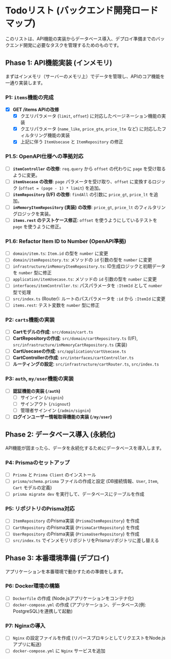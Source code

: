 # Todoリスト (バックエンド開発ロードマップ)

このリストは、API機能の実装からデータベース導入、デプロイ準備までのバックエンド開発に必要なタスクを管理するためのものです。

## Phase 1: API機能実装 (インメモリ)
まずはインメモリ（サーバーのメモリ上）でデータを管理し、APIのコア機能を一通り実装します。

### P1: `items`機能の完成
- [x] **GET /items APIの改修**
    - [x] クエリパラメータ (`limit`, `offset`) に対応したページネーション機能の実装
    - [x] クエリパラメータ (`name_like`, `price_gte`, `price_lte` など) に対応したフィルタリング機能の実装
    - [x] 上記に伴う `ItemUsecase` と `ItemRepository` の修正

### P1.5: OpenAPI仕様への準拠対応
- [ ] **`itemController` の改修**: `req.query` から `offset` の代わりに `page` を受け取るように変更。
- [ ] **`itemUsecase` の改修**: `page` パラメータを受け取り、`offset` に変換するロジック (`offset = (page - 1) * limit`) を追加。
- [ ] **`itemRepository` (I/F) の改修**: `findAll` の引数に `price_gt`, `price_lt` を追加。
- [ ] **`inMemoryItemRepository` (実装) の改修**: `price_gt`, `price_lt` のフィルタリングロジックを実装。
- [ ] **`items.rest` のテストケース修正**: `offset` を使うようにしているテストを `page` を使うように修正。

### P1.6: Refactor Item ID to Number (OpenAPI準拠)
- [ ] `domain/item.ts`: `Item.id` の型を `number` に変更
- [ ] `domain/itemRepository.ts`: メソッドの `id` 引数の型を `number` に変更
- [ ] `infrastructure/inMemoryItemRepository.ts`: ID生成ロジックと初期データを `number` 型に修正
- [ ] `application/itemUsecase.ts`: メソッドの `id` 引数の型を `number` に変更
- [ ] `interfaces/itemController.ts`: パスパラメータを `:ItemId` として `number` 型で処理
- [ ] `src/index.ts` (Router): ルートのパスパラメータを `:id` から `:ItemId` に変更
- [ ] `items.rest`: テスト変数を `number` 型に修正

### P2: `carts`機能の実装
- [ ] **Cartモデルの作成**: `src/domain/cart.ts`
- [ ] **CartRepositoryの作成**: `src/domain/cartRepository.ts` (I/F), `src/infrastructure/inMemoryCartRepository.ts` (実装)
- [ ] **CartUsecaseの作成**: `src/application/cartUsecase.ts`
- [ ] **CartControllerの作成**: `src/interfaces/cartController.ts`
- [ ] **ルーティングの設定**: `src/infrastructure/cartRouter.ts`, `src/index.ts`

### P3: `auth`, `my/user`機能の実装
- [ ] **認証機能の実装 (`/auth`)**
    - [ ] サインイン (`/signin`)
    - [ ] サインアウト (`/signout`)
    - [ ] 管理者サインイン (`/admin/signin`)
- [ ] **ログインユーザー情報取得機能の実装 (`/my/user`)**

## Phase 2: データベース導入 (永続化)
API機能が固まったら、データを永続化するためにデータベースを導入します。

### P4: Prismaのセットアップ
- [ ] `Prisma` と `Prisma Client` のインストール
- [ ] `prisma/schema.prisma` ファイルの作成と設定 (DB接続情報、`User`, `Item`, `Cart` モデルの定義)
- [ ] `prisma migrate dev` を実行して、データベースにテーブルを作成

### P5: リポジトリのPrisma対応
- [ ] `ItemRepository` のPrisma実装 (`PrismaItemRepository`) を作成
- [ ] `CartRepository` のPrisma実装 (`PrismaCartRepository`) を作成
- [ ] `UserRepository` のPrisma実装 (`PrismaUserRepository`) を作成
- [ ] `src/index.ts` でインメモリリポジトリをPrismaリポジトリに差し替える

## Phase 3: 本番環境準備 (デプロイ)
アプリケーションを本番環境で動かすための準備をします。

### P6: Docker環境の構築
- [ ] `Dockerfile` の作成 (Node.jsアプリケーションをコンテナ化)
- [ ] `docker-compose.yml` の作成 (アプリケーション、データベース(例: PostgreSQL)を連携して起動)

### P7: Nginxの導入
- [ ] `Nginx` の設定ファイルを作成 (リバースプロキシとしてリクエストをNode.jsアプリに転送)
- [ ] `docker-compose.yml` に `Nginx` サービスを追加
